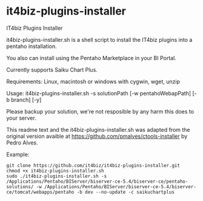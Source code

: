 # it4biz-plugins-installer
IT4biz Plugins Installer

it4biz-plugins-installer.sh is a shell script to install the IT4biz plugins into a pentaho installation.

You also can install using the Pentaho Marketplace in your BI Portal.

Currently supports Saiku Chart Plus.

Requirements: Linux, macintosh or windows with cygwin, wget, unzip

Usage: it4biz-plugins-installer.sh -s solutionPath [-w pentahoWebapPath] [-b branch] [-y]

Please backup your solution, we're not resposible by any harm this does to your server.

This readme text and the it4biz-plugins-installer.sh was adapted from the original version avaible at https://github.com/pmalves/ctools-installer by Pedro Alves.

Example:

```
git clone https://github.com/it4biz/it4biz-plugins-installer.git
chmod +x it4biz-plugins-installer.sh
sudo ./it4biz-plugins-installer.sh -s /Applications/Pentaho/BIServer/biserver-ce-5.4/biserver-ce/pentaho-solutions/ -w /Applications/Pentaho/BIServer/biserver-ce-5.4/biserver-ce/tomcat/webapps/pentaho -b dev --no-update -c saikuchartplus
```



